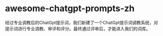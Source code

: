 # awesome-chatgpt-prompts-zh
经过专业调教后的ChatGpt提示词，我们新建了一个ChatGpt提示词调教系统，对提示词进行专业调教、审评和评分。最终通过评审后，才能进入我们的词库。
